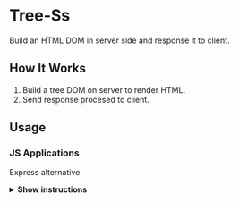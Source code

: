 # Tree-Ss
Build an HTML DOM in server side and response it to client.

## How It Works

1. Build a tree DOM on server to render HTML.
2. Send response procesed to client.

## Usage

### JS Applications

Express alternative

<details><summary><b>Show instructions</b></summary>

1. Install by npm:

    ```sh
    $ npm install tree-ss
    ```

</details>
